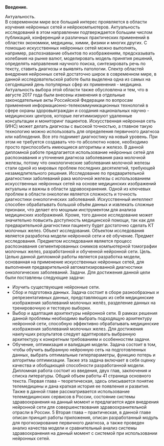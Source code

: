 **Введение.**


Актуальность.  
В современном мире все больший интерес проявляется в области изучения нейронных сетей и нейрокомпьютеров. 
Актуальность исследований в этом направлении подтверждается большим числом публикаций,
конференций и различных практических применений в областях экономики, медицины, химии, физики и многих других. 
С помощью искусственных нейронных сетей можно выполнять, например, распознавание объектов по изображениям, предсказывать колебания на рынке валют,
моделировать модель принятия решений, определять направления научного поиска, синтезировать речь по тексту, ставить диагнозы и выявлять патологии. 
Спектр областей внедрения нейронных сетей достаточно широк в современном мире, 
в данной исследовательской работе была выделена одна из самых на сегодняшний день популярных сфер их применения - медицина.
Актуальность выбора этой области также обусловлена и тем, что в августе 2017 года были внесены изменения в отдельные законодательные акты
Российской Федерации по вопросам применения информационно-телекоммуникационных технологий в сфере охраны здоровьяграждан 
и создания национальных научно - медицинских центров, которые легитимизируют удаленные консультации и мониторинг пациентов. 
Искусственная нейронная сеть (ИНС) может делать диагнозы с высокой точностью,
а главное такую технологию можно использовать для определения первичного диагноза или наблюдения. Все это поднимет диагностику на новый уровень. 
При этом не требуется создавать что-то абсолютно новое, необходимо просто приспособить имеющиеся алгоритмы и железо. 
В данной дипломной работе предлагается использование нейронных сетей для распознавания и уточнения диагноза заболевания рака молочной железы, 
потому что онкологические заболевания молочной железы стали одной из мировых проблем последних десятилетий, требующей незамедлительного решения. 
Исследование по предварительной диагностики заболеваний рака молочной железы с использованием искусственных нейронных сетей 
на основе медицинских изображений актуальны и важны в области здравоохранения. 
Одной из ключевых проблем в области онкологии является сложность и точность диагностики онкологических заболеваний.
Искусственный интеллект способен обрабатывать большой объём данных и извлекать сложные признаки, 
что делает его мощным инструментом для анализа медицинских изображений.
Кроме, того данное исследование может значительно повысить доступность медицинской помощи, 
так как для предварительной диагностики пациенту будет достаточно сделать КТ молочных желез.
Объект исследования.
Объектом исследования является разработка модели нейронной сети и её обучение. 
Предмет исследования.
Предметом исследования является процесс распознавания сегментированных снимков компьютерной томографии молочных желез,
разработанной и обученной нейронной сети.
Цель.
Целью данной дипломной работы является разработка модели, основанная на применение искусственных нейронных сетей, 
для выполнения предварительной автоматизированной диагностики онкологических заболеваний.
Задачи.
Для достижения данной цели были поставлены следующие задачи: 
*	Изучить существующие нейронные сети.
*	Сбор и подготовка данных. Задача состоит в сборе разнообразных и репрезентативных данных, представляющих 
из себя медицинские изображения заболеваний молочных желёз, разделение данных на тренировочную и тестовую выборки.
*	Выбор и адаптация архитектуры нейронной сети. В рамках решения данной проблемы необходимо выбрать подходящую архитектуру нейронной сети, 
способную эффективно обрабатывать медицинские изображения заболеваний молочных желез.
Для достижения наилучших результатов следует адаптировать выбранную архитектуру к конкретным требованиям и особенностям задачи.
*	Обучение, оптимизация и валидация модели. Задача состоит в том, чтобы обучить выбранную нейронную сеть на подготовленных данных,
выбрать оптимальные гиперпараметры, функцию потерь и алгоритмы оптимизации.
Также эта задача включает в себя оценку качества и обобщающей способности разработанной модели.
Дипломная работа состоит из введения, двух глав, заключения и списка литературы. Общий объем работы 41 страница основного текста.
Первая глава – теоретическая, здесь описывается понятие телемедицины и дана краткая история ее появления и развития. 
Также в данной главе рассматривается использование телемедицинских сервисов в России, состояние системы здравоохранения на данный момент и
предлагается идея внедрения нейронной сети для совершенствования здравоохранительной отрасли в России. 5 
Вторая глава – практическая, в данной главе описан принцип работы приложения, описан разработанный модуль для прогнозирование первичного диагноза, 
а также проведен анализ качества модели и сравнительный анализ системы здравоохранения на данный момент с системой при использовании нейронных сетей.


